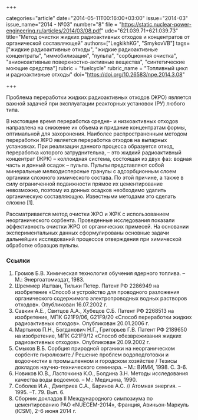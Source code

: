+++

categories="article"
date="2014-05-11T00:16:00+03:00"
issue="2014-03"
issue_name="2014 - №03"
number="8"
file = "https://static.nuclear-power-engineering.ru/articles/2014/03/08.pdf"
udc="621.039.71+621.039.73"
title="Метод очистки жидких радиоактивных отходов и концентратов от органической составляющей"
authors=["LegkikhKG", "SmykovVB"]
tags=["жидкие радиоактивные отходы", "жидкие радиоактивные концентраты", "иммобилизация", "пульпа", "сорбционная очистка", "анионоактивные поверхностно-активные вещества", "синтетические моющие средства"]
rubric = "fuelcycle"
rubric_name = "Топливный цикл и радиоактивные отходы"
doi="https://doi.org/10.26583/npe.2014.3.08"

+++

Проблема переработки жидких радиоактивных отходов (ЖРО) является важной задачей при эксплуатации реакторных установок (РУ) любого типа.

В настоящее время переработка средне- и низкоактивных отходов направлена на снижение их объема и придание концентратам формы, оптимальной для захоронения. Наиболее распространенным методом переработки ЖРО является переработка отходов на выпарных установках. При реализации данного процесса образуется отход, переработка которого затруднительна, – это жидкий радиоактивный концентрат (ЖРК) – коллоидная система, состоящая из двух фаз: водная часть и донный осадок – пульпа. Пульпы представляют собой минеральные мелкодисперсные гранулы с адсорбционным слоем органики сложного химического состава. По этой причине, а также в силу ограниченной подвижности прямое их цементирование невозможно, поэтому из донных осадков необходимо удалить органическую составляющую. Известными методами это сделать сложно [1].

Рассматривается метод очистки ЖРО и ЖРК с использованием неорганического сорбента. Проведенные исследования показали эффективность очистки ЖРО от органических примесей. На основании экспериментальных данных сформулированы основные задачи дальнейших исследований процессов отверждения при химической обработке образцов пульпы.

### Ссылки

1. Громов Б.В. Химическая технология обучения ядерного топлива. – М.: Энергоатомиздат, 1983.
2. Шреммер Иштван, Тильки Петер. Патент РФ 2286949 на изобретение «Способ и устройство для проводного разложения органического содержимого электропроводных водных растворов отходов». Опубликован 16.07.2002 г.
3. Савкин А.Е., Свитцов А.А., Хубецов С.Б. Патент РФ 2268513 на изобретение, МПК G21F9/06, G21F9/20 «Способ переработки жидких радиоактивных отходов». Опубликован 20.01.2006 г.
4. Мартынов П.Н., Богданович Н.Г., Григорьев Г.В. Патент РФ 2189650 на изобретение, МПК G21F9/12 «Способ обезвреживания жидких радиоактивных отходов». Опубликован 20.09.2002 г.
5. Смыков В.Б. Сорбция природной органики на неорганическом сорбенте пиролюзите./ Решение проблем водоподготовки и водоочистки в промышленном и городском хозяйстве / Тезисы докладов научно-технического семинара. – М.: ВИМИ, 1998. С. 3-6.
6. Новиков Ю.В., Ласточкина К.О., Болдина З.Н. Методы исследования качества воды водоемов. – М.: Медицина, 1990.
7. Соболев И.А., Дмитриев С.А., Баринов А.С. // Атомная энергия. –1995. –Т. 79. Вып. 6.
8. Сборник докладов II Международного симпозиума по цементированию РАО «NUECEM-2014», Франция, Авиньон-Маркуль (ICSM), 2-6 июня 2014 г.